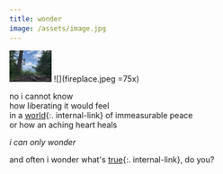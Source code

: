 ```yaml
---
title: wonder
image: /assets/image.jpg
---
```

<img src="fireplace.jpeg" width="75">
![](fireplace.jpeg =75x)
 
no i cannot know  
how liberating it would feel  
in a [world](/earth){:. internal-link} of immeasurable peace  
or how an aching heart heals  
  
*i can only wonder*
    
and often i  wonder what's [true](/truth){:. internal-link}, do you?  



